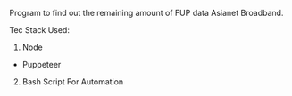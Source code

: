 Program to find  out the remaining amount of FUP data Asianet Broadband.

Tec Stack Used:
1) Node
  - Puppeteer
2) Bash Script For Automation
  
